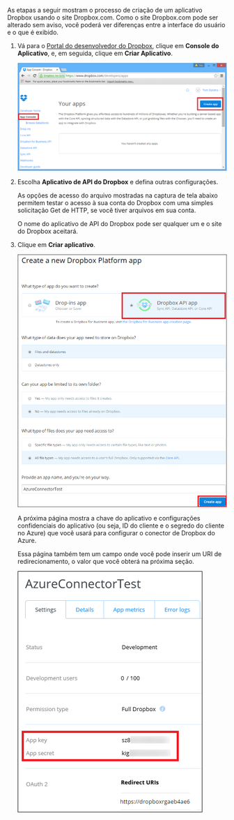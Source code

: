 As etapas a seguir mostram o processo de criação de um aplicativo Dropbox usando o site Dropbox.com. Como o site Dropbox.com pode ser alterado sem aviso, você poderá ver diferenças entre a interface do usuário e o que é exibido.

1. Vá para o [Portal do desenvolvedor do Dropbox](https://www.dropbox.com/developers/apps), clique em **Console do Aplicativo**, e, em seguida, clique em **Criar Aplicativo**.

	![Criar aplicativo Dropbox](./media/app-service-api-create-dropbox-app/dbappcreate.png)

2. Escolha **Aplicativo de API do Dropbox** e defina outras configurações.
 
	As opções de acesso do arquivo mostradas na captura de tela abaixo permitem testar o acesso à sua conta do Dropbox com uma simples solicitação Get de HTTP, se você tiver arquivos em sua conta.

	O nome do aplicativo de API do Dropbox pode ser qualquer um e o site do Dropbox aceitará.

3. Clique em **Criar aplicativo**.

	![Criar aplicativo Dropbox](./media/app-service-api-create-dropbox-app/dbapiapp.png)

	A próxima página mostra a chave do aplicativo e configurações confidenciais do aplicativo (ou seja, ID do cliente e o segredo do cliente no Azure) que você usará para configurar o conector de Dropbox do Azure.

	Essa página também tem um campo onde você pode inserir um URI de redirecionamento, o valor que você obterá na próxima seção.

	![Criar aplicativo Dropbox](./media/app-service-api-create-dropbox-app/dbappsettings.png)

<!---HONumber=August15_HO6-->